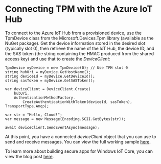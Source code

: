 # Connecting TPM with the Azure IoT Hub

To connect to the Azure IoT Hub from a provisioned device, use the TpmDevice class from the Microsoft.Devices.Tpm library (available as
the NuGet package). Get the device information stored in the desired slot (typically slot 0), then retrieve the name of the IoT Hub,
the device ID, and the SAS token (the string containing the HMAC produced from the shared access key) and use that to create the  _DeviceClient_:

```
TpmDevice myDevice = new TpmDevice(0); // Use TPM slot 0
string hubUri = myDevice.GetHostName();
string deviceId = myDevice.GetDeviceId();
string sasToken = myDevice.GetSASToken();

var deviceClient = DeviceClient.Create(
    hubUri,
    AuthenticationMethodFactory.
        CreateAuthenticationWithToken(deviceId, sasToken), TransportType.Amqp);

var str = "Hello, Cloud!";
var message = new Message(Encoding.SCII.GetBytes(str));

await deviceClient.SendEventAsync(message);
```

At this point, you have a connected _deviceClient_ object that you can use to send and receive messages. You can view the full working sample [here](https://github.com/ms-iot/samples/tree/develop/Azure/TpmDeviceTest).

To learn more about building secure apps for Windows IoT Core, you can view the blog post [here](https://blogs.windows.com/buildingapps/2016/07/20/building-secure-apps-for-windows-iot-core/#oqFLXiWIL1iCF8j9.97).


